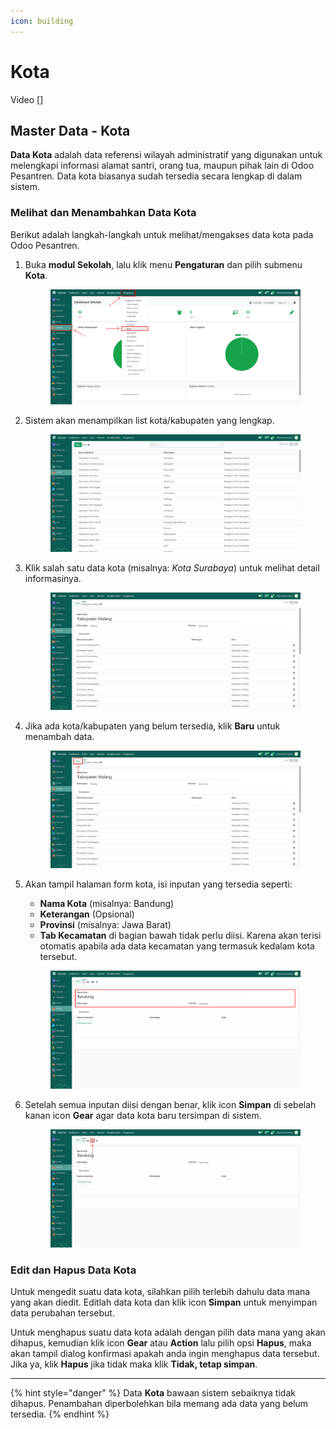 ```yaml
---
icon: building
---
```


# Kota

Video \[]

## Master Data - Kota

**Data Kota** adalah data referensi wilayah administratif yang digunakan untuk melengkapi informasi alamat santri, orang tua, maupun pihak lain di Odoo Pesantren. Data kota biasanya sudah tersedia secara lengkap di dalam sistem.

### Melihat dan Menambahkan Data Kota

Berikut adalah langkah-langkah untuk melihat/mengakses data kota pada Odoo Pesantren.

1.  Buka **modul Sekolah**, lalu klik menu **Pengaturan** dan pilih submenu **Kota**.

    <figure><img src="../../.gitbook/assets/images-234.png" alt=""><figcaption></figcaption></figure>


2.  Sistem akan menampilkan list kota/kabupaten yang lengkap.

    <figure><img src="../../.gitbook/assets/images-235.png" alt=""><figcaption></figcaption></figure>


3.  Klik salah satu data kota (misalnya: _Kota Surabaya_) untuk melihat detail informasinya.

    <figure><img src="../../.gitbook/assets/images-236.png" alt=""><figcaption></figcaption></figure>


4.  Jika ada kota/kabupaten yang belum tersedia, klik **Baru** untuk menambah data.

    <figure><img src="../../.gitbook/assets/images-236 (1).png" alt=""><figcaption></figcaption></figure>


5.  Akan tampil halaman form kota, isi inputan yang tersedia seperti:

    * **Nama Kota** (misalnya: Bandung)
    * **Keterangan** (Opsional)
    * **Provinsi** (misalnya: Jawa Barat)
    * **Tab Kecamatan** di bagian bawah tidak perlu diisi. Karena akan terisi otomatis apabila ada data kecamatan yang termasuk kedalam kota tersebut.

    <figure><img src="../../.gitbook/assets/images-242.png" alt=""><figcaption></figcaption></figure>


6.  Setelah semua inputan diisi dengan benar, klik icon **Simpan** di sebelah kanan icon **Gear** agar data kota baru tersimpan di sistem.

    <figure><img src="../../.gitbook/assets/images-243.png" alt=""><figcaption></figcaption></figure>

### Edit dan Hapus Data Kota

Untuk mengedit suatu data kota, silahkan pilih terlebih dahulu data mana yang akan diedit. Editlah data kota dan klik icon **Simpan** untuk menyimpan data perubahan tersebut.

Untuk menghapus suatu data kota adalah dengan pilih data mana yang akan dihapus, kemudian klik icon **Gear** atau **Action** lalu pilih opsi **Hapus**, maka akan tampil dialog konfirmasi apakah anda ingin menghapus data tersebut. Jika ya, klik **Hapus** jika tidak maka klik **Tidak, tetap simpan**.

***

{% hint style="danger" %}
Data **Kota** bawaan sistem sebaiknya tidak dihapus. Penambahan diperbolehkan bila memang ada data yang belum tersedia.
{% endhint %}

